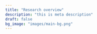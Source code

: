 ```yaml
---
title: "Research overview"
description: "this is meta description"
draft: false
bg_image: "images/main-bg.png"
---
```

